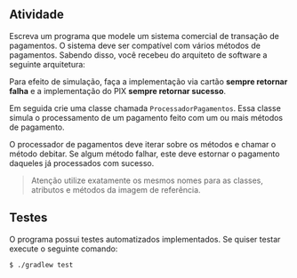 ## Atividade

Escreva um programa que modele um sistema comercial de transação de pagamentos. O sistema deve ser compatível com vários métodos de pagamentos. Sabendo disso, você recebeu do arquiteto de software a seguinte arquitetura:

Para efeito de simulação, faça a implementação via cartão **sempre retornar falha** e a implementação do PIX **sempre retornar sucesso**.

Em seguida crie uma classe chamada `ProcessadorPagamentos`. Essa classe simula o processamento de um pagamento feito com um ou mais métodos de pagamento.

O processador de pagamentos deve iterar sobre os métodos e chamar o método debitar. Se algum método falhar, este deve estornar o pagamento daqueles já processados com sucesso.

> Atenção utilize exatamente os mesmos nomes para as classes, atributos e métodos da imagem de referência.

## Testes

O programa possui testes automatizados implementados. Se quiser testar execute o seguinte comando:

```console
$ ./gradlew test
```